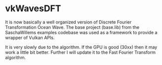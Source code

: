 # vkWavesDFT

It is now basically a well organized version of Discrete Fourier Transformation Ocean Wave. 
The base project (base.lib) from the SaschaWillems examples codebase was used as a framework to provide a wrapper of Vulkan APIs.

It is very slowly due to the algorithm. If the GPU is good (30xx) then it may work a little bit better.
Further I will update it to the Fast Fourier Transform algorithm.
